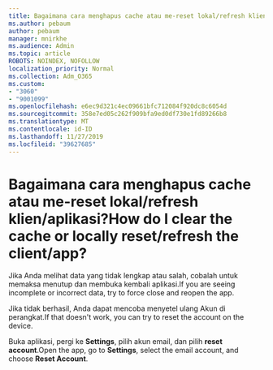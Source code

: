 ```yaml
---
title: Bagaimana cara menghapus cache atau me-reset lokal/refresh klien/aplikasi?
ms.author: pebaum
author: pebaum
manager: mnirkhe
ms.audience: Admin
ms.topic: article
ROBOTS: NOINDEX, NOFOLLOW
localization_priority: Normal
ms.collection: Adm_O365
ms.custom:
- "3060"
- "9001099"
ms.openlocfilehash: e6ec9d321c4ec09661bfc712084f920dc8c6054d
ms.sourcegitcommit: 358e7ed05c262f909bfa9ed0df730e1fd89266b8
ms.translationtype: MT
ms.contentlocale: id-ID
ms.lasthandoff: 11/27/2019
ms.locfileid: "39627685"
---
```

# <a name="how-do-i-clear-the-cache-or-locally-resetrefresh-the-clientapp"></a><span data-ttu-id="a392c-102">Bagaimana cara menghapus cache atau me-reset lokal/refresh klien/aplikasi?</span><span class="sxs-lookup"><span data-stu-id="a392c-102">How do I clear the cache or locally reset/refresh the client/app?</span></span>

<span data-ttu-id="a392c-103">Jika Anda melihat data yang tidak lengkap atau salah, cobalah untuk memaksa menutup dan membuka kembali aplikasi.</span><span class="sxs-lookup"><span data-stu-id="a392c-103">If you are seeing incomplete or incorrect data, try to force close and reopen the app.</span></span>  

<span data-ttu-id="a392c-104">Jika tidak berhasil, Anda dapat mencoba menyetel ulang Akun di perangkat.</span><span class="sxs-lookup"><span data-stu-id="a392c-104">If that doesn't work, you can try to reset the account on the device.</span></span>
 
<span data-ttu-id="a392c-105">Buka aplikasi, pergi ke **Settings**, pilih akun email, dan pilih **reset account**.</span><span class="sxs-lookup"><span data-stu-id="a392c-105">Open the app, go to **Settings**, select the email account, and choose **Reset Account**.</span></span>